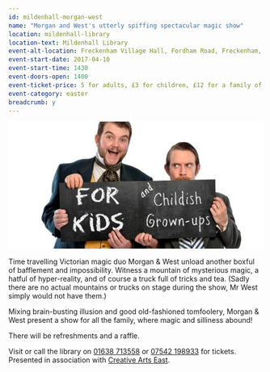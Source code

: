 ```yaml
---
id: mildenhall-morgan-west
name: "Morgan and West's utterly spiffing spectacular magic show"
location: mildenhall-library
location-text: Mildenhall Library
event-alt-location: Freckenham Village Hall, Fordham Road, Freckenham, Suffolk, IP28 8JB
event-start-date: 2017-04-10
event-start-time: 1430
event-doors-open: 1400
event-ticket-price: 5 for adults, £3 for children, £12 for a family of 2 adults and 2 children
event-category: easter
breadcrumb: y
---
```


![Morgan and West](/images/featured/featured-morgan-west.jpg)

Time travelling Victorian magic duo Morgan & West unload another boxful of bafflement and impossibility. Witness a mountain of mysterious magic, a hatful of hyper-reality, and of course a truck full of tricks and tea. (Sadly there are no actual mountains or trucks on stage during the show, Mr West simply would not have them.)

Mixing brain-busting illusion and good old-fashioned tomfoolery, Morgan & West present a show for all the family, where magic and silliness abound!

There will be refreshments and a raffle.

Visit or call the library on [01638 713558](tel:01638713558) or [07542 198933](tel:07542198933) for tickets. Presented in association with [Creative Arts East](http://www.creativeartseast.co.uk).
